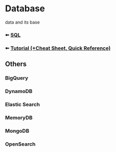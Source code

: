 # Database
data and its base

### ➼ [SQL](SQL)
### ➼ [Tutorial (+Cheat Sheet, Quick Reference)](Tutorial)


## Others

### BigQuery
### DynamoDB
### Elastic Search
### MemoryDB
### MongoDB
### OpenSearch
 
